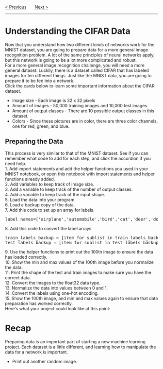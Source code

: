 <a href="/v3/CNN/Test-Your-CNN.md">&lt; Previous</a>
&nbsp;&nbsp;&nbsp;&nbsp;&nbsp;
<a href="/v3/Optional-CIFAR-Data/Creating-a-Network-for-CIFAR.md">Next &gt;</a>
<hr>
<h1>Understanding the CIFAR Data</h1>
Now that you understand how two different kinds of networks work for the MNIST dataset, you are going to prepare data for a more general image recognition problem. A lot of the same principles of neural networks apply, but this network is going to be a lot more complicated and robust.
<br>
For a more general image recognition challenge, you will need a more general dataset. Luckily, there is a dataset called CIFAR that has labeled images for ten different things. Just like the MNIST data, you are going to prepare it to be fed into a network.
<br>
Click the cards below to learn some important information about the CIFAR dataset.
<ul>
  <li>Image size - Each image is 32 x 32 pixels</li>
  <li>Amount of images - 50,000 training images and 10,000 test images.</li>
  <li>Amount of output classes - There are 10 possible output classes in this dataset.</li>
  <li>Colors - Since these pictures are in color, there are three color channels, one for red, green, and blue.</li>
</ul>
<h2>Preparing the Data</h2>
This process is very similar to that of the MNIST dataset. See if you can remember what code to add for each step, and click the accordion if you need help. 
<br>
1. Add import statements and add the helper functions you used in your MNIST notebook, or open this notebook with import statements and helper functions already added. 
<br>
2. Add variables to keep track of image size. 
<br>
3. Add a variable to keep track of the number of output classes. 
<br>
4. Add a variable to keep track of the input shape. 
<br>
5. Load the data into your program. 
<br>
6. Load a backup copy of the data. 
<br>
7. Add this code to set up an array for labels.
<pre>label_names=['airplane','automobile','bird','cat','deer','dog','frog','horse','ship','truck']</pre>
8. Add this code to convert the label arrays.
<pre>
train_labels_backup = [item for sublist in train_labels_backup for item in sublist] 
test_labels_backup = [item for sublist in test_labels_backup for item in sublist] 
</pre>
9. Use the helper functions to print out the 100th image to ensure the data has loaded correctly.
<br>
10. Show the min and max values of the 100th image before you normalize the data.
<br>
11. Print the shape of the test and train images to make sure you have the correct data. 
<br>
12. Convert the images to the float32 data type.
<br>
13. Normalize the data into values between 0 and 1.
<br>
14. Convert the labels using one-hot encoding. 
<br>
15. Show the 100th image, and min and max values again to ensure that data preparation has worked correctly.
<br>
Here's what your project could look like at this point:
<br>
<h1>Recap</h1>
Preparing data is an important part of starting a new machine learning project. Each dataset is a little different, and learning how to manipulate the data for a network is important. 
<ul>
  <li>Print out another random image.</li>
</ul>
